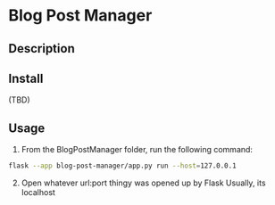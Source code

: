 # Blog Post Manager
## Description
## Install
(TBD)
## Usage
1) From the BlogPostManager folder, run the following command:
```sh
flask --app blog-post-manager/app.py run --host=127.0.0.1
```

2) Open whatever url:port thingy was opened up by Flask
Usually, its localhost
